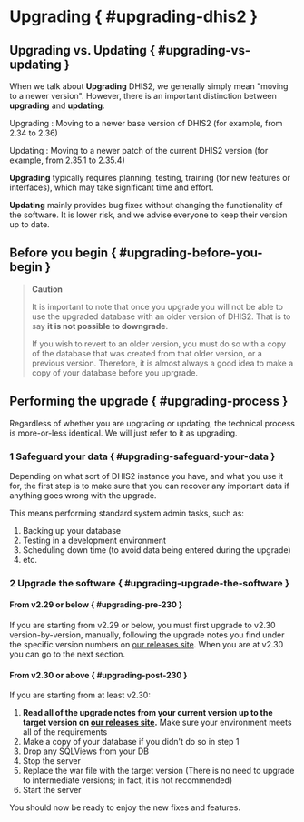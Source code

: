# Upgrading { #upgrading-dhis2 }

## Upgrading vs. Updating { #upgrading-vs-updating }

When we talk about **Upgrading** DHIS2, we generally simply mean "moving to a newer version". However, there is an important distinction between **upgrading** and **updating**.

Upgrading
:   Moving to a newer base version of DHIS2 (for example, from 2.34 to 2.36)

Updating
:   Moving to a newer patch of the current DHIS2 version (for example, from 2.35.1 to 2.35.4)

**Upgrading** typically requires planning, testing, training (for new features or interfaces), which may take significant time and effort.

**Updating** mainly provides bug fixes without changing the functionality of the software. It is lower risk, and we advise everyone to keep their version up to date.

## Before you begin { #upgrading-before-you-begin }

> **Caution**
>
> It is important to note that once you upgrade you will not be able to use the upgraded database with an older version of DHIS2. That is to say **it is not possible to downgrade**.
>
> If you wish to revert to an older version, you must do so with a copy of the database that was created from that older version, or a previous version. Therefore, it is almost always a good idea to make a copy of your database before you uprgrade.

## Performing the upgrade { #upgrading-process }

Regardless of whether you are upgrading or updating, the technical process is more-or-less identical. We will just refer to it as upgrading.

### 1 Safeguard your data { #upgrading-safeguard-your-data }

Depending on what sort of DHIS2 instance you have, and what you use it for, the first step is to make sure that you can recover any important data if anything goes wrong with the upgrade.

This means performing standard system admin tasks, such as:

1. Backing up your database
2. Testing in a development environment
3. Scheduling down time (to avoid data being entered during the upgrade)
4. etc.

### 2 Upgrade the software { #upgrading-upgrade-the-software }

#### From v2.29 or below { #upgrading-pre-230 }

If you are starting from v2.29 or below, you must first upgrade to v2.30 version-by-version, manually, following the upgrade notes you find under the specific version numbers on [our releases site](https://github.com/dhis2/dhis2-releases). When you are at v2.30 you can go to the next section.

#### From v2.30 or above { #upgrading-post-230 }

If you are starting from at least v2.30:

1. **Read all of the upgrade notes from your current version up to the target version on [our releases site](https://github.com/dhis2/dhis2-releases).** Make sure your environment meets all of the requirements
2. Make a copy of your database if you didn't do so in step 1
3. Drop any SQLViews from your DB
4. Stop the server
5. Replace the war file with the target version (There is no need to upgrade to intermediate versions; in fact, it is not recommended)
6. Start the server

You should now be ready to enjoy the new fixes and features.
